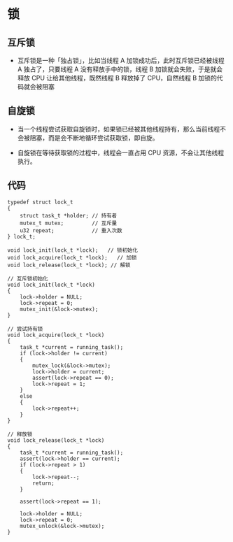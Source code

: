 # 锁
## 互斥锁
- 互斥锁是一种「独占锁」，比如当线程 A 加锁成功后，此时互斥锁已经被线程 A 独占了，只要线程 A 没有释放手中的锁，线程 B 加锁就会失败，于是就会释放 CPU 让给其他线程，既然线程 B 释放掉了 CPU，自然线程 B 加锁的代码就会被阻塞

## 自旋锁
- 当一个线程尝试获取自旋锁时，如果锁已经被其他线程持有，那么当前线程不会被阻塞，而是会不断地循环尝试获取锁，即自旋。

- 自旋锁在等待获取锁的过程中，线程会一直占用 CPU 资源，不会让其他线程执行。

## 代码
    typedef struct lock_t
    {
        struct task_t *holder; // 持有者
        mutex_t mutex;         // 互斥量
        u32 repeat;            // 重入次数
    } lock_t;

    void lock_init(lock_t *lock);   // 锁初始化
    void lock_acquire(lock_t *lock);   // 加锁
    void lock_release(lock_t *lock); // 解锁

    // 互斥锁初始化
    void lock_init(lock_t *lock)
    {
        lock->holder = NULL;
        lock->repeat = 0;
        mutex_init(&lock->mutex);
    }

    // 尝试持有锁
    void lock_acquire(lock_t *lock)
    {
        task_t *current = running_task();
        if (lock->holder != current)
        {
            mutex_lock(&lock->mutex);
            lock->holder = current;
            assert(lock->repeat == 0);
            lock->repeat = 1;
        }
        else
        {
            lock->repeat++;
        }
    }

    // 释放锁
    void lock_release(lock_t *lock)
    {
        task_t *current = running_task();
        assert(lock->holder == current);
        if (lock->repeat > 1)
        {
            lock->repeat--;
            return;
        }

        assert(lock->repeat == 1);

        lock->holder = NULL;
        lock->repeat = 0;
        mutex_unlock(&lock->mutex);
    }
